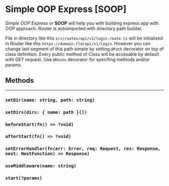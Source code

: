 # Simple OOP Express **[SOOP]**

_Simple OOP Express_ or **SOOP** will help you with building express app with OOP approach. Router is autoimported with directory path builder.

File in directory like this `src/routes/api/v1/login.route.ts` will be initialized in Router like this `https://domain.tld/api/v1/login`. However you can change last segment of this path simple by setting `@Path` decorator on top of class definition. Every public method of Class will be accesable by default with GET request. Use `@Route` decorator for specifing methods and/or params

## Methods

---

### `setDir(name: string, path: string)`

### `setDirs(dirs: { name: path }[])`

### `beforeStart(fn() => ?void)`

### `afterStart(fn() => ?void)`

### `setErrorHandler(fn(err: Error, req: Request, res: Response, next: NextFunction) => Response)`

### `useMiddleware(name: string)`

### `start(?params)`
